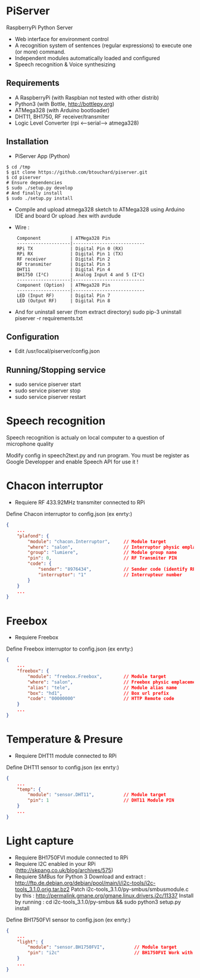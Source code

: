 PiServer
========

RaspberryPi Python Server
* Web interface for environment control
* A recognition system of sentences (regular expressions) to execute one (or more) command.
* Independent modules automatically loaded and configured
* Speech recognition & Voice synthesizing

Requirements
------------

* A RaspberryPi (with Raspbian not tested with other distrib)
* Python3 (with Bottle, http://bottlepy.org)
* ATMega328 (with Arduino bootloader)
* DHT11, BH1750, RF receiver/transmiter
* Logic Level Converter (rpi <--serial--> atmega328)

Installation
------------

* PiServer App (Python)
```
$ cd /tmp
$ git clone https://github.com/btouchard/piserver.git
$ cd piserver
# Ensure dependencies
$ sudo ./setup.py develop 
# And finally install
$ sudo ./setup.py install
```

* Compile and upload atmega328 sketch to ATMega328 using Arduino IDE and board
  Or upload .hex with avrdude

* Wire :
```
	Component			| ATMega328 Pin
	--------------------|---------------------------
	RPi TX 				| Digital Pin 0 (RX)
	RPi RX 				| Digital Pin 1 (TX)
	RF receiver			| Digital Pin 2
	RF transmiter		| Digital Pin 3
	DHT11				| Digital Pin 4
	BH1750 (I²C)		| Analog Input 4 and 5 (I²C)
	--------------------|---------------------------
	Component (Option)	| ATMega328 Pin
	--------------------|---------------------------
	LED (Input RF)		| Digital Pin 7
	LED (Output RF)		| Digital Pin 8
```

* And for uninstall server (from extract directory)
	sudo pip-3 uninstall piserver -r requirements.txt

Configuration
-------------

* Edit /usr/local/piserver/config.json

Running/Stopping service
------------------------

* sudo service piserver start
* sudo service piserver stop
* sudo service piserver restart

Speech recognition
==================
Speech recognition is actualy on local computer to a question of microphone quality

Modify config in speech2text.py and run program.
You must be register as Google Developper and enable Speech API for use it !

Chacon interruptor
==================

* Requiere RF 433.92MHz transmiter connected to RPi

Define Chacon interruptor to config.json (ex enrty:)
```json
{
	...
	"plafond": {
		"module": "chacon.Interruptor", 	// Module target
		"where": "salon",					// Interruptor physic emplacement
		"group": "lumiere",					// Module group name
		"pin": 0,							// RF Transmiter PIN
		"code": {
			"sender": "8976434",			// Sender code (identify RPi as remote)
			"interruptor": "1"				// Interrupteur number
		}
	}
	...
}
```

Freebox
=======

* Requiere Freebox

Define Freebox interruptor to config.json (ex enrty:)
```json
{
	...
	"freebox": {
		"module": "freebox.Freebox", 		// Module target
		"where": "salon",					// Freebox physic emplacement
		"alias": "tele",					// Module alias name
		"box": "hd1",						// Box url prefix
		"code": "00000000"					// HTTP Remote code
	}
	...
}
```

Temperature & Presure
=====================

* Requiere DHT11 module connected to RPi

Define DHT11 sensor to config.json (ex enrty:)
```json
{
	...
	"temp": {
		"module": "sensor.DHT11",			// Module target
		"pin": 1							// DHT11 Module PIN
	}
	...
}
```

Light capture
=============

* Requiere BH1750FVI module connected to RPi
* Requiere I2C enabled in your RPi (http://skpang.co.uk/blog/archives/575)
* Requiere SMBus for Python 3
	Download and extract : http://ftp.de.debian.org/debian/pool/main/i/i2c-tools/i2c-tools_3.1.0.orig.tar.bz2
	Patch i2c-tools_3.1.0/py-smbus/smbusmodule.c by this : http://permalink.gmane.org/gmane.linux.drivers.i2c/11337
	Install by running : cd i2c-tools_3.1.0/py-smbus && sudo python3 setup.py install

Define BH1750FVI sensor to config.json (ex enrty:)
```json
{
	...
	"light": {
		"module": "sensor.BH1750FVI",			// Module target
		"pin": "i2c"							// BH1750FVI Work with i2c
	}
	...
}
```
